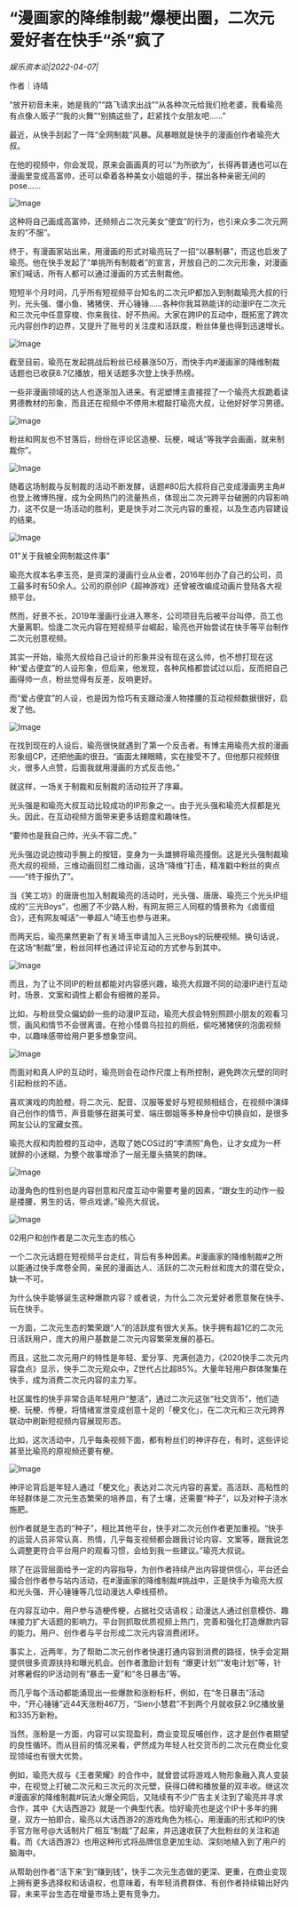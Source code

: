 # “漫画家的降维制裁”爆梗出圈，二次元爱好者在快手“杀”疯了

*娱乐资本论|2022-04-07|*

作者｜诗晴

“放开初音未来，她是我的”“路飞请求出战”“从各种次元给我们抢老婆，我看瑜亮有点像人贩子”“我的火舞”“别搞这些了，赶紧找个女朋友吧……”

最近，从快手刮起了一阵“全网制裁”风暴。风暴眼就是快手的漫画创作者瑜亮大叔。

在他的视频中，你会发现，原来会画画真的可以“为所欲为”，长得再普通也可以在漫画里变成高富帅，还可以牵着各种美女小姐姐的手，摆出各种亲密无间的pose……

![Image](https://inews.gtimg.com/newsapp_bt/0/14715757791/641)

这种将自己画成高富帅，还频频占二次元美女“便宜”的行为，也引来众多二次元网友的“不服”。

终于，有漫画家站出来，用漫画的形式对瑜亮玩了一招“以暴制暴”，而这也启发了瑜亮。他在快手发起了“单挑所有制裁者”的宣言，开放自己的二次元形象，对漫画家们喊话，所有人都可以通过漫画的方式去制裁他。

短短半个月时间，几乎所有短视频平台知名的二次元IP都加入到制裁瑜亮大叔的行列，光头强、僵小鱼、猪猪侠、开心锤锤……各种你我耳熟能详的动漫IP在二次元和三次元中任意穿梭、你来我往、好不热闹。大家在跨IP的互动中，既拓宽了跨次元内容创作的边界，又提升了账号的关注度和活跃度，粉丝体量也得到迅速增长。

![Image](https://inews.gtimg.com/newsapp_bt/0/14715757808/641)

截至目前，瑜亮在发起挑战后粉丝已经暴涨50万，而快手内#漫画家的降维制裁 话题也已收获8.7亿播放，相关话题多次登上快手热榜。

一些非漫画领域的达人也逐渐加入进来。有泥塑博主直接捏了一个瑜亮大叔跪着读男德教材的形象，而且还在视频中不停用木棍敲打瑜亮大叔，让他好好学习男德。

![Image](https://inews.gtimg.com/newsapp_bt/0/14715757811/641)

粉丝和网友也不甘落后，纷纷在评论区造梗、玩梗，喊话“等我学会画画，就来制裁你”。

![Image](https://inews.gtimg.com/newsapp_bt/0/14715757802/641)

随着这场制裁与反制裁的活动不断发酵，话题#80后大叔将自己变成漫画男主角#也登上微博热搜，成为全网热门的流量热点，体现出二次元跨平台破圈的内容影响力，这不仅是一场活动的胜利，更是快手对二次元内容的重视，以及生态内容建设的结果。

![Image](https://inews.gtimg.com/newsapp_bt/0/14715757823/641)

01“关于我被全网制裁这件事”

瑜亮大叔本名李玉亮，是资深的漫画行业从业者，2016年创办了自己的公司，员工最多时有50余人。公司的原创IP《超神游戏》还曾被改编成动画片登陆各大视频平台。

然而，好景不长，2019年漫画行业进入寒冬，公司项目先后被平台叫停，员工也大量离职。恰逢二次元内容在短视频平台崛起，瑜亮也开始尝试在快手等平台制作二次元创意视频。

其实一开始，瑜亮大叔给自己设计的形象并没有现在这么帅，也不想打现在这种“爱占便宜”的人设形象，但后来，他发现，各种风格都尝试过以后，反而把自己画得帅一点，粉丝觉得有反差，反响更好。

而“爱占便宜”的人设，也是因为恰巧有支跟动漫人物搂腰的互动视频数据很好，启发了他。

![Image](https://inews.gtimg.com/newsapp_bt/0/14715757804/641)

在找到现在的人设后，瑜亮很快就遇到了第一个反击者。有博主用瑜亮大叔的漫画形象组CP，还把他画的很丑。“画面太辣眼睛，实在接受不了。但他那只视频很火，很多人点赞，后面我就用漫画的方式反击他。”

就这样，一场关于制裁和反制裁的活动拉开了序幕。

光头强是和瑜亮大叔互动比较成功的IP形象之一。由于光头强和瑜亮大叔都是光头。因此，在互动视频方面带来更多话题度和趣味性。

“要帅也是我自己帅，光头不容二虎。”

光头强边说边按动手腕上的按钮，变身为一头雄狮将瑜亮撞倒。这是光头强制裁瑜亮大叔的视频，三维动画回怼二维动画，这场“降维”打击，精准戳中粉丝的爽点——“终于报仇了”。

当《笑工坊》的唐唐也加入制裁瑜亮的活动时，光头强、唐唐、瑜亮三个光头IP组成的“三光Boys”，也圈了不少路人粉，有网友把三人同框的情景称为《卤蛋组合》，还有网友喊话“一拳超人”埼玉也参与进来。

而两天后，瑜亮果然更新了有关埼玉申请加入三光Boys的玩梗视频。换句话说，在这场“制裁”里，粉丝同样也通过评论互动的方式参与到其中。

![Image](https://inews.gtimg.com/newsapp_bt/0/14715757838/641)

而且，为了让不同IP的粉丝都能对内容感兴趣，瑜亮大叔跟不同的动漫IP进行互动时，场景、文案和调性上都会有细微的差异。

比如，与粉丝受众偏幼龄一些的动漫IP互动，瑜亮大叔会特别照顾小朋友的观看习惯，画风和情节不会很离谱。在抢小怪兽乌拉拉的厕纸，偷吃猪猪侠的泡面视频中，以趣味感带给用户更多想象空间。

![Image](https://inews.gtimg.com/newsapp_bt/0/14715757826/641)

而面对和真人IP的互动时，瑜亮则会在动作尺度上有所控制，避免跨次元壁的同时引起粉丝的不适。

喜欢演戏的肉脸橙，将二次元、配音、汉服等爱好与短视频相结合，在视频中演绎自己创作的情节，声音能够在甜美可爱、端庄御姐等多种身份中切换自如，是很多网友公认的宝藏女孩。

瑜亮大叔和肉脸橙的互动中，选取了她COS过的“李清照”角色，让才女成为一杯就醉的小迷糊，为整个故事增添了一层无厘头搞笑的韵味。

![Image](https://inews.gtimg.com/newsapp_bt/0/14715757816/641)

动漫角色的性别也是内容创意和尺度互动中需要考量的因素，“跟女生的动作一般是搂腰，男生的话，带点戏谑。”瑜亮大叔说。

![Image](https://inews.gtimg.com/newsapp_bt/0/14715757785/641)

02用户和创作者是二次元生态的核心

一个二次元话题在短视频平台走红，背后有多种因素。#漫画家的降维制裁#之所以能通过快手席卷全网，亲民的漫画达人、活跃的二次元粉丝和庞大的潜在受众，缺一不可。

为什么快手能够诞生这种爆款内容？或者说，为什么二次元爱好者愿意聚在快手、玩在快手。

一方面，二次元生态的繁荣跟“人”的活跃度有很大关系。快手拥有超1亿的二次元日活跃用户，庞大的用户基数是二次元内容繁荣发展的基石。

而且，这批二次元用户的特性是年轻、爱分享、充满创造力，《2020快手二次元内容盘点》显示，快手二次元观众中，Z世代占比超85%。大量年轻用户群体聚集在快手，成为消费二次元内容的主力军。

社区属性的快手非常合适年轻用户“整活”，通过二次元这张“社交货币”，他们造梗、玩梗、传梗，将情绪宣泄变成创意十足的「梗文化」，在二次元和三次元跨界联动中刷新短视频内容展现形态。

比如，这次活动中，几乎每条视频下面，都有粉丝们的神评存在，有时，这些评论甚至比瑜亮的原视频还要有梗。

![Image](https://inews.gtimg.com/newsapp_bt/0/14715757780/641)

神评论背后是年轻人通过「梗文化」表达对二次元内容的喜爱。高活跃、高粘性的年轻群体是二次元生态繁荣的培养皿，有了土壤，还需要“种子”，以及对种子浇水施肥。

创作者就是生态的“种子”，相比其他平台，快手对二次元创作者更加重视。“快手的运营人员非常认真、热情，几乎每支视频都会跟我讨论内容、文案等，跟我说怎么调整更符合平台用户的观看习惯，会给到我一些建议。”瑜亮大叔说。

除了在运营层面给予一定的内容指导，为创作者持续产出内容提供信心，平台还会撮合创作者参与站内活动，在#漫画家的降维制裁#挑战中，正是快手为瑜亮大叔和光头强、开心锤锤等几位动漫达人牵线搭桥。

在内容互动中，用户参与造梗传梗，占据社交话语权；动漫达人通过创意模仿、趣味接力扩大话题的影响力。平台则抓取优质视频上热门，完善和强化打造爆款内容的能力。用户、创作者与平台形成二次元内容消费闭环。

事实上，近两年，为了帮助二次元创作者快速打通内容到消费的路径，快手会定期提供很多资源扶持和曝光机会。创作者激励计划有 “爆更计划”“发电计划”等，针对寒暑假的IP活动则有“暴击一夏”和“冬日暴击”等。

而几乎每个活动都能涌现出一些爆款和涨粉标杆，例如，在“冬日暴击”活动中，“开心锤锤”近44天涨粉467万，“Sien小慧君”不到两个月就收获2.9亿播放量和335万新粉。

当然，涨粉是一方面，内容可以实现盈利，商业变现反哺创作，这才是创作者期望的良性循环。而从目前的情况来看，俨然成为年轻人社交货币的二次元在商业化变现领域也有很大优势。

例如，瑜亮大叔与《王者荣耀》的合作中，就曾尝试将游戏人物形象融入真人变装中，在视觉上打破二次元和三次元的次元壁，获得口碑和播放量的双丰收。继这次#漫画家的降维制裁#玩法火爆全网后，又陆续有不少广告主关注到了瑜亮并寻求合作，其中《大话西游2》就是一个典型代表。恰好瑜亮也是这个IP十多年的拥趸，双方一拍即合，瑜亮以大话西游2的游戏角色为核心，用漫画的形式和IP的快手官方账号@大话制片厂相互“制裁”了起来，并迅速收获了大批粉丝的关注和追看。而《大话西游2》也用这种形式将品牌信息更加生动、深刻地植入到了用户的脑海中。

从帮助创作者“活下来”到“赚到钱”，快手二次元生态做的更深、更重，在商业变现上拥有更多选择权和话语权，也意味着，有年轻消费群体、有创作者持续输出好内容，未来平台生态在增量市场上更有竞争力。

